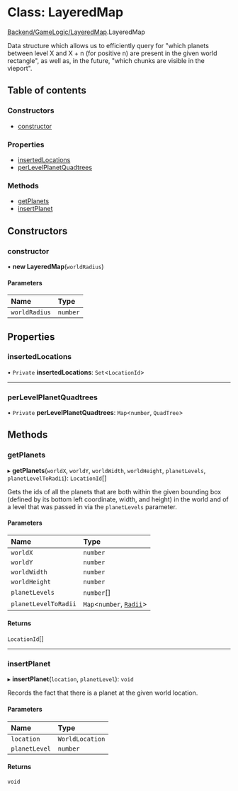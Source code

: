 # Class: LayeredMap

[Backend/GameLogic/LayeredMap](../modules/Backend_GameLogic_LayeredMap.md).LayeredMap

Data structure which allows us to efficiently query for "which planets between level X and X + n
(for positive n) are present in the given world rectangle", as well as, in the future, "which
chunks are visible in the vieport".

## Table of contents

### Constructors

- [constructor](Backend_GameLogic_LayeredMap.LayeredMap.md#constructor)

### Properties

- [insertedLocations](Backend_GameLogic_LayeredMap.LayeredMap.md#insertedlocations)
- [perLevelPlanetQuadtrees](Backend_GameLogic_LayeredMap.LayeredMap.md#perlevelplanetquadtrees)

### Methods

- [getPlanets](Backend_GameLogic_LayeredMap.LayeredMap.md#getplanets)
- [insertPlanet](Backend_GameLogic_LayeredMap.LayeredMap.md#insertplanet)

## Constructors

### constructor

• **new LayeredMap**(`worldRadius`)

#### Parameters

| Name          | Type     |
| :------------ | :------- |
| `worldRadius` | `number` |

## Properties

### insertedLocations

• `Private` **insertedLocations**: `Set`<`LocationId`\>

---

### perLevelPlanetQuadtrees

• `Private` **perLevelPlanetQuadtrees**: `Map`<`number`, `QuadTree`\>

## Methods

### getPlanets

▸ **getPlanets**(`worldX`, `worldY`, `worldWidth`, `worldHeight`, `planetLevels`, `planetLevelToRadii`): `LocationId`[]

Gets the ids of all the planets that are both within the given bounding box (defined by its bottom
left coordinate, width, and height) in the world and of a level that was passed in via the
`planetLevels` parameter.

#### Parameters

| Name                 | Type                                                                                   |
| :------------------- | :------------------------------------------------------------------------------------- |
| `worldX`             | `number`                                                                               |
| `worldY`             | `number`                                                                               |
| `worldWidth`         | `number`                                                                               |
| `worldHeight`        | `number`                                                                               |
| `planetLevels`       | `number`[]                                                                             |
| `planetLevelToRadii` | `Map`<`number`, [`Radii`](../interfaces/Backend_GameLogic_ViewportEntities.Radii.md)\> |

#### Returns

`LocationId`[]

---

### insertPlanet

▸ **insertPlanet**(`location`, `planetLevel`): `void`

Records the fact that there is a planet at the given world location.

#### Parameters

| Name          | Type            |
| :------------ | :-------------- |
| `location`    | `WorldLocation` |
| `planetLevel` | `number`        |

#### Returns

`void`

